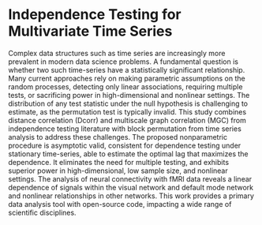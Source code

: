 # Independence Testing for Multivariate Time Series

Complex data structures such as time series are increasingly more prevalent in modern data science problems. A fundamental question is whether two such time-series have a statistically significant relationship. Many current approaches rely on making parametric assumptions on the random processes, detecting only linear associations, requiring multiple tests, or sacrificing power in high-dimensional and nonlinear settings. The distribution of any test statistic under the null hypothesis is challenging to estimate, as the permutation test is typically invalid. This study combines distance correlation (Dcorr) and multiscale graph correlation (MGC) from independence testing literature with block permutation from time series analysis to address these challenges. The proposed nonparametric procedure is asymptotic valid, consistent for dependence testing under stationary time-series, able to estimate the optimal lag that maximizes the dependence. It eliminates the need for multiple testing, and exhibits superior power in high-dimensional, low sample size, and nonlinear settings. The analysis of neural connectivity with fMRI data reveals a linear dependence of signals within the visual network and default mode network and nonlinear relationships in other networks. This work provides a primary data analysis tool with open-source code, impacting a wide range of scientific disciplines.
